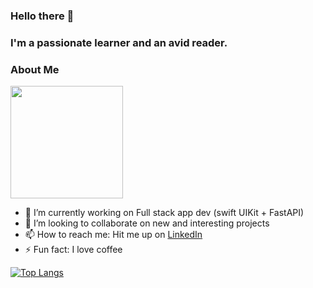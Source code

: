 ### Hello there 👋

### I'm a passionate learner and an avid reader.


### About Me

<img height="180em" src="https://github-readme-stats.vercel.app/api?username=sukumar1612&show_icons=true&hide_border=true&&count_private=true&include_all_commits=true" />

<!--
**sukumar1612/sukumar1612** is a ✨ _special_ ✨ repository because its `README.md` (this file) appears on your GitHub profile.
-->

- 🔭 I’m currently working on Full stack app dev (swift UIKit + FastAPI) 
- 👯 I’m looking to collaborate on new and interesting projects
- 📫 How to reach me: Hit me up on [LinkedIn](https://www.linkedin.com/in/sukumar-ganesan-09867419a/)
- ⚡ Fun fact: I love coffee

[![Top Langs](https://github-readme-stats.vercel.app/api/top-langs/?username=sukumar1612&theme=gotham&hide_border=true&langs_count=7&layout=compact)](https://github.com/sukumar1612)
